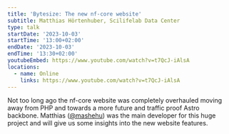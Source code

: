 ```yaml
---
title: 'Bytesize: The new nf-core website'
subtitle: Matthias Hörtenhuber, Scilifelab Data Center
type: talk
startDate: '2023-10-03'
startTime: '13:00+02:00'
endDate: '2023-10-03'
endTime: '13:30+02:00'
youtubeEmbed: https://www.youtube.com/watch?v=t7QcJ-iAlsA
locations:
  - name: Online
    links: https://www.youtube.com/watch?v=t7QcJ-iAlsA
---
```


Not too long ago the nf-core website was completely overhauled moving away from PHP and towards a more future and traffic proof Astro backbone. Matthias ([@mashehu](https://github.com/mashehu/)) was the main developer for this huge project and will give us some insights into the new website features.
